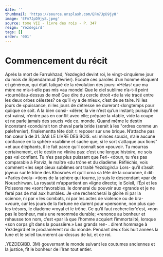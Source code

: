 ```yaml
---
date: ''
thumbnail: 'https://source.unsplash.com/EFm7JpD9jy8'
image: 'EFm7JpD9jy8.jpeg'
source: tome VII - livre des rois - P. 347
reign: 'Yezdegird'
tags: []
order: '001'
---
```


# Commencement du récit

Après la mort de Farrukhzad, Yezdegird devint roi, le vingt-cinquième jour du mois de Sipendarmud (février). Ecoute ces paroles d’un homme éloquent
et généreux, qui était fatigué de la révolution des
jours: «Hélas! que ma mère ne m’a-t-elle pas mis
«au monde! Que le ciel sublime n’a-t-il point «tournéëau-dessus de moi! Que dire du cercle étroit
«de la vie tracé entre les deux orbes célestes? ce qu’il
«y a de mieux, c’est de se taire. Ni les jours de «puissance, ni les jours de détresse ne dureront «longtemps pour quiique ce soit. A la bien consi- «dérer, la vie n’est qu’un instant; puisqu’il en est
«ainsi, n’entre pas en conflit avec elle; prépare la «table, vide la coupe et ne parle jamais des soucis «de ce. monde. Quand même le destin inconstant «conduirait ton cheval parla bride (serait à les "ordres comme un palefrenier), finalementta tête doit r: reposer sur une brique. N’attache pas ton cœur à de 31.
3A8 LE LIVRE DES BOIS.
«si minces soucis, n’aie aucune confiance en la sphère
«sublime et sache que, si le sort s’attaque aux lions" «et aux éléphants, il le fait parce qu’il connaît son «pouvoir. Tu mourras certainement, et le destin ne «linira pas: c’est une longue histoire, ne sois pas
«si confiant. Tu n’es pas plus puissant que Feri- «doun, tu n’es pas comparable à Parviz, le maître «du trône et du diadème. Réfléchis, vois comment «les sept cieux sublimes ont traité Yezdcgird.» Lors- qu’il s’assit joyeux sur le trône des Khosroës et qu’il
orna sa tête de la couronne, il dit: «Parles évolu- «tions de la sphère qui tourne, je suis le descendant «par de Nouschirwan. La royauté m’appartient en «ligne directe; le Soleil, l’Épi et les Poissons me «sont favorables. le donnerai du pouvoir aux «grands et je ne ferai pas de mal aux humbles. Je «ne rechercherai la gloire ni par la science, ni par « les combats, ni par les actes de violence ou de bra- «voure, car les jours de la fortune ne durent pour «personne, non plus que les trésors, le diadème «royal et le trône. Ce qu’il faut recherclier’c’est,
«non pas le bonheur, mais une renommée durable; «renonce au bonheur et rehausse ton nom, c’est «par là que l’homme acquiert l’immortalité, lorsque
«son corps gît dans la poussière.» Les grands ren-
. dirent hommage à Yezdegird et le proclamèrent roi du monde. Pendant deux fois huit années la lune
et le soleil tournèrent au-dcssus de lui, et ce roi.

.YEZDEGIBD. 3M) gouvernant le monde suivant les coutumes anciennes
et la justice, fit le bonheur de I’Iran tout entier.
